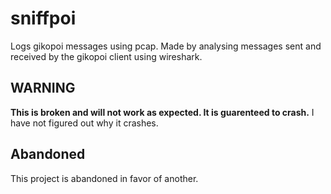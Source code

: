 # sniffpoi
Logs gikopoi messages using pcap. Made by analysing messages sent and received by the gikopoi client using wireshark.

## WARNING
**This is broken and will not work as expected. It is guarenteed to crash.** I have not figured out why it crashes. 

## Abandoned
This project is abandoned in favor of another.
